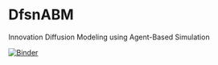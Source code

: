 # DfsnABM
Innovation Diffusion Modeling using Agent-Based Simulation

[![Binder](https://mybinder.org/badge.svg)](https://mybinder.org/v2/gh/JordanBeary/DfsnABM/master)
